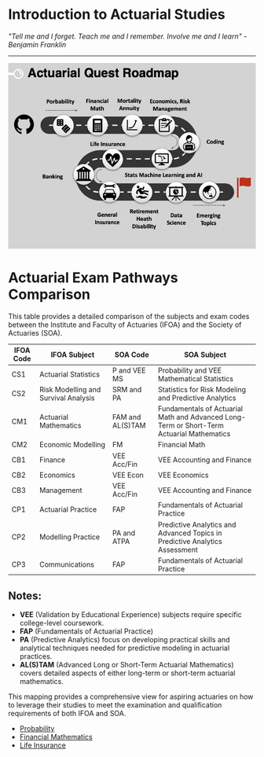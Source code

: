 


# Introduction to Actuarial Studies 

_"Tell me and I forget. Teach me and I remember. Involve me and I learn" - Benjamin Franklin_


---
![Quest Guide](quest.jpg)


# Actuarial Exam Pathways Comparison

This table provides a detailed comparison of the subjects and exam codes between the Institute and Faculty of Actuaries (IFOA) and the Society of Actuaries (SOA).


| IFOA Code | IFOA Subject                             | SOA Code         | SOA Subject                                                                                           |
|-----------|------------------------------------------|------------------|-------------------------------------------------------------------------------------------------------|
| CS1       | Actuarial Statistics                     | P and VEE MS     | Probability and VEE Mathematical Statistics                                                           |
| CS2       | Risk Modelling and Survival Analysis     | SRM and PA       | Statistics for Risk Modeling and Predictive Analytics                                                 |
| CM1       | Actuarial Mathematics                    | FAM and AL(S)TAM  | Fundamentals of Actuarial Math and Advanced Long-Term or Short-Term Actuarial Mathematics            |
| CM2       | Economic Modelling                       | FM               | Financial Math                                                                                        |
| CB1       | Finance                                  | VEE Acc/Fin      | VEE Accounting and Finance                                                                            |
| CB2       | Economics                                | VEE Econ         | VEE Economics                                                                                         |
| CB3       | Management                               | VEE Acc/Fin      | VEE Accounting and Finance                                                                            |
| CP1       | Actuarial Practice                       | FAP              | Fundamentals of Actuarial Practice                                                                    |
| CP2       | Modelling Practice                       | PA and ATPA      | Predictive Analytics and Advanced Topics in Predictive Analytics Assessment                           |
| CP3       | Communications                           | FAP              | Fundamentals of Actuarial Practice                                                                    |

## Notes:
- **VEE** (Validation by Educational Experience) subjects require specific college-level coursework.
- **FAP** (Fundamentals of Actuarial Practice)
- **PA** (Predictive Analytics) focus on developing practical skills and analytical techniques needed for predictive modeling in actuarial practices.
- **AL(S)TAM** (Advanced Long or Short-Term Actuarial Mathematics) covers detailed aspects of either long-term or short-term actuarial mathematics.


This mapping provides a comprehensive view for aspiring actuaries on how to leverage their studies to meet the examination and qualification requirements of both IFOA and SOA.
* [Probability](probability.md)
* [Financial Mathematics](financial_math.md)
* [Life Insurance](life.md)
